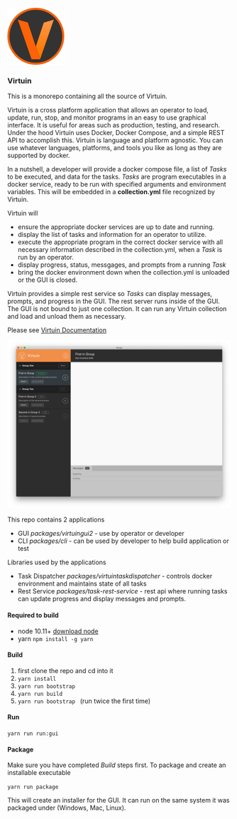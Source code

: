 
![Virtuin](logo.png)

### Virtuin

This is a monorepo containing all the source of Virtuin.

Virtuin is a cross platform application that allows an operator to load, update,
run, stop, and monitor programs in an easy to use graphical interface.
It is useful for areas such as production, testing, and research. Under the hood
Virtuin uses Docker, Docker Compose, and a simple REST API to accomplish this.
Virtuin is language and platform agnostic. You can use whatever languages, platforms,
 and tools you like as long as they are supported by docker.


In a nutshell, a developer will provide a docker compose file, a list of *Tasks* to be executed,
and data for the tasks. *Tasks* are program executables in a docker service,
ready to be run with specified arguments and environment variables.
This will be embedded in a **collection.yml** file recognized by Virtuin.

Virtuin will
 - ensure the appropriate docker services are up to date and running.
 - display the list of tasks and information for an operator to utilize.
 - execute the appropriate program in the correct docker service with all necessary information described in the collection.yml, when a *Task* is run by an operator.
 - display progress, status, messgages, and prompts from a running *Task*
 - bring the docker environment down when the collection.yml is unloaded or
 the GUI is closed.

Virtuin provides a simple rest service so *Tasks* can
display messages, prompts, and progress in the GUI. The rest server runs inside of
 the GUI. The GUI is not bound to just one collection. It can run any Virtuin collection
 and load and unload them as necessary.

Please see
[Virtuin Documentation](docs/documentation.md)

![GUI](./release.png)

This repo contains 2 applications
- GUI *packages/virtuingui2* - use by operator or developer
- CLI *packages/cli* - can be used by developer to help build application or test

Libraries used by the applications
- Task Dispatcher *packages/virtuintaskdispatcher* - controls docker environment and maintains state of all tasks
- Rest Service *packages/task-rest-service* - rest api where running tasks can update progress and display messages and prompts.


<p id="build"></p>

#### Required to build
- node 10.11+
  [download node](https://nodejs.org/en/download/)
- yarn
  ```npm install -g yarn```

#### Build

1. first clone the repo and cd into it
2. ```yarn install```
3. ```yarn run bootstrap ```
4. ```yarn run build ```
5. ```yarn run bootstrap ``` (run twice the first time)

#### Run

 ```yarn run run:gui```

<p id="package"></p>

#### Package

Make sure you have completed *Build* steps first. To package and create an installable executable

``` yarn run package ```

This will create an installer for the GUI. It can run on the same system it was
packaged under (Windows, Mac, Linux).
